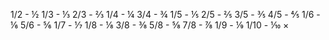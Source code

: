   1/2 - ½
  1/3 - ⅓
  2/3 - ⅔
  1/4 - ¼
  3/4 - ¾
  1/5 - ⅕
  2/5 - ⅖
  3/5 - ⅗
  4/5 - ⅘
  1/6 - ⅙
  5/6 - ⅚
  1/7 - ⅐
  1/8 - ⅛
  3/8 - ⅜
  5/8 - ⅝
  7/8 - ⅞
  1/9 - ⅑
1/10 - ⅒
×
